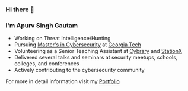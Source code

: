 ### Hi there 👋

### I'm Apurv Singh Gautam

- Working on Threat Intelligence/Hunting
- Pursuing [Master's in Cybersecurity](https://cyber.gatech.edu/) at [Georgia Tech](https://www.gatech.edu/)
- Volunteering as a Senior Teaching Assistant at [Cybrary](https://www.cybrary.it/) and [StationX](https://www.stationx.net/)
- Delivered several talks and seminars at security meetups, schools, colleges, and conferences
- Actively contributing to the cybersecurity community


For more in detail information visit my [Portfolio](https://apurvsinghgautam.me/)
